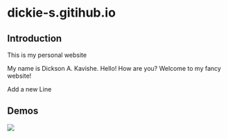 # dickie-s.gitihub.io
## Introduction
This is my personal website

My name is Dickson A. Kavishe. Hello! How are you? Welcome to my fancy website!

Add a new Line

## Demos
![](https://media2.giphy.com/media/v1.Y2lkPTc5MGI3NjExMm5sZmtyeXJ4emxtcGZtaHpzY3N6aTVhc3VsOXV2M3dheDlpZ3RvbSZlcD12MV9pbnRlcm5hbF9naWZfYnlfaWQmY3Q9Zw/110F1JFzWKtiA8/giphy.webp)
